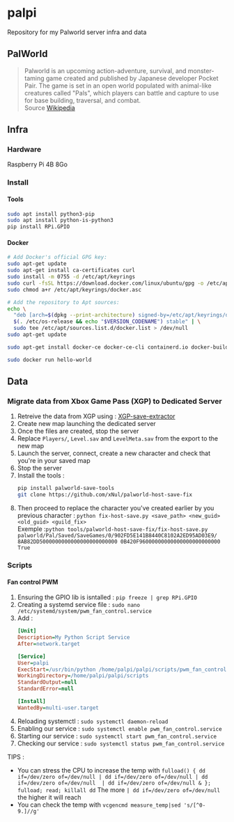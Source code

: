 # palpi

Repository for my Palworld server infra and data

## PalWorld
> Palworld is an upcoming action-adventure, survival, and monster-taming game created and published by Japanese developer Pocket Pair. The game is set in an open world populated with animal-like creatures called "Pals", which players can battle and capture to use for base building, traversal, and combat.  
Source [Wikipedia](https://en.wikipedia.org/wiki/Palworld)

## Infra

### Hardware
Raspberry Pi 4B 8Go

### Install
#### Tools
```sh
sudo apt install python3-pip
sudo apt install python-is-python3
pip install RPi.GPIO
```

#### Docker

```sh
# Add Docker's official GPG key:
sudo apt-get update
sudo apt-get install ca-certificates curl
sudo install -m 0755 -d /etc/apt/keyrings
sudo curl -fsSL https://download.docker.com/linux/ubuntu/gpg -o /etc/apt/keyrings/docker.asc
sudo chmod a+r /etc/apt/keyrings/docker.asc

# Add the repository to Apt sources:
echo \
  "deb [arch=$(dpkg --print-architecture) signed-by=/etc/apt/keyrings/docker.asc] https://download.docker.com/linux/ubuntu \
  $(. /etc/os-release && echo "$VERSION_CODENAME") stable" | \
  sudo tee /etc/apt/sources.list.d/docker.list > /dev/null
sudo apt-get update

sudo apt-get install docker-ce docker-ce-cli containerd.io docker-buildx-plugin docker-compose-plugin

sudo docker run hello-world
```

## Data
### Migrate data from Xbox Game Pass (XGP) to Dedicated Server

1. Retreive the data from XGP using : [XGP-save-extractor ](https://github.com/Z1ni/XGP-save-extractor/releases)
1. Create new map launching the dedicated server
1. Once the files are created, stop the server
1. Replace `Players/`, `Level.sav` and `LevelMeta.sav` from the export to the new map
1. Launch the server, connect, create a new character and check that you're in your saved map
1. Stop the server
1. Install the tools :
    ```sh
    pip install palworld-save-tools
    git clone https://github.com/xNul/palworld-host-save-fix
    ```
1. Then proceed to replace the character you've created earlier by you previous character : `python fix-host-save.py <save_path> <new_guid> <old_guid> <guild_fix>`  
Exemple :`python tools/palworld-host-save-fix/fix-host-save.py palworld/Pal/Saved/SaveGames/0/902FD5E141B8440C8102A2ED95AD03E9/ 8AB82DD5000000000000000000000000 0B420F96000000000000000000000000 True`

### Scripts
#### Fan control PWM

1. Ensuring the GPIO lib is isntalled : `pip freeze | grep RPi.GPIO`
1. Creating a systemd service file : `sudo nano /etc/systemd/system/pwm_fan_control.service`
1. Add :
    ```ini
    [Unit]
    Description=My Python Script Service
    After=network.target

    [Service]
    User=palpi
    ExecStart=/usr/bin/python /home/palpi/palpi/scripts/pwm_fan_control.py
    WorkingDirectory=/home/palpi/palpi/scripts
    StandardOutput=null
    StandardError=null

    [Install]
    WantedBy=multi-user.target
    ```
1. Reloading systemctl : `sudo systemctl daemon-reload `
1. Enabling our service : `sudo systemctl enable pwm_fan_control.service`
1. Starting our service : `sudo systemctl start pwm_fan_control.service`
1. Checking our service : `sudo systemctl status pwm_fan_control.service`

TIPS :
- You can stress the CPU to increase the temp with `fulload() { dd if=/dev/zero of=/dev/null | dd if=/dev/zero of=/dev/null | dd if=/dev/zero of=/dev/null  | dd if=/dev/zero of=/dev/null & }; fulload; read; killall dd`
The more `| dd if=/dev/zero of=/dev/null ` the higher it will reach
- You can check the temp with `vcgencmd measure_temp|sed 's/[^0-9.]//g'`